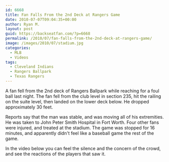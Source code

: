 ```yaml
---
id: 6668
title: Fan Falls From the 2nd Deck at Rangers Game
date: 2010-07-07T09:04:35+00:00
author: Ryan M.
layout: post
guid: https://backseatfan.com/?p=6668
permalink: /2010/07/fan-falls-from-the-2nd-deck-at-rangers-game/
image: /images/2010/07/stadium.jpg
categories:
  - MLB
  - Videos
tags:
  - Cleveland Indians
  - Rangers Ballpark
  - Texas Rangers
---
```


<div class="entry">
  <p>
    A fan fell from the 2nd deck of Rangers Ballpark while reaching for a foul ball last night. The fan fell from the club level in section 235, hit the railing on the suite level, then landed on the lower deck below. He dropped approximately 30 feet.
  </p>

  <p>
    Reports say that the man was stable, and was moving all of his extremities. He was taken to John Peter Smith Hospital in Fort Worth. Four other fans were injured, and treated at the stadium. The game was stopped for 16 minutes, and apparently didn't feel like a baseball game the rest of the game.
  </p>

  <p>
    In the video below you can feel the silence and the concern of the crowd, and see the reactions of the players that saw it.
  </p>

  <p>
  </p>

  <p>
  </p>
</div>

